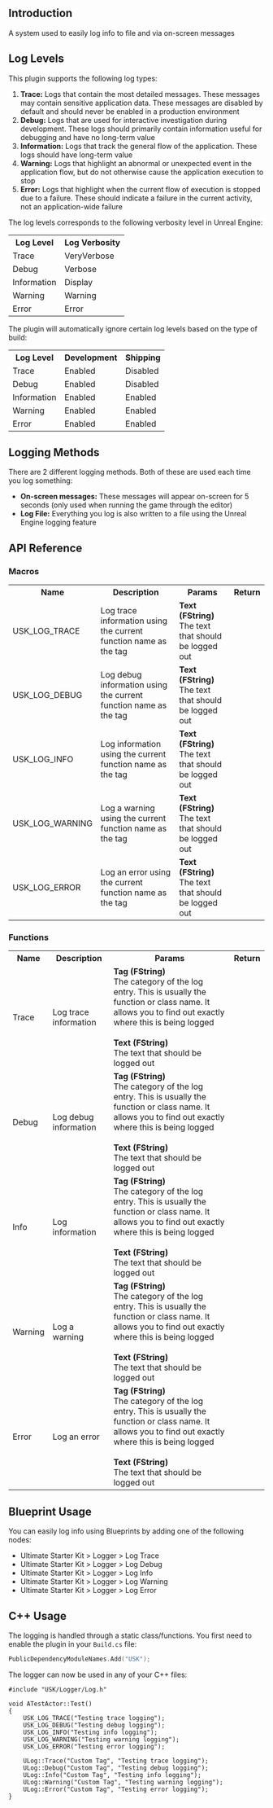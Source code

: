 ## Introduction
A system used to easily log info to file and via on-screen messages

## Log Levels
This plugin supports the following log types:
<ol>
    <li>
        <strong>Trace:</strong> Logs that contain the most detailed messages. These messages may contain sensitive application data. These messages are disabled by default and should never be enabled in a production environment
    </li>
    <li>
        <strong>Debug:</strong> Logs that are used for interactive investigation during development. These logs should primarily contain information useful for debugging and have no long-term value
    </li>
    <li>
        <strong>Information:</strong> Logs that track the general flow of the application. These logs should have long-term value
    </li>
    <li>
        <strong>Warning:</strong> Logs that highlight an abnormal or unexpected event in the application flow, but do not otherwise cause the application execution to stop
    </li>
    <li>
        <strong>Error:</strong> Logs that highlight when the current flow of execution is stopped due to a failure. These should indicate a failure in the current activity, not an application-wide failure
    </li>
</ol>

The log levels corresponds to the following verbosity level in Unreal Engine:
<table>
    <tr>
        <th>Log Level</th>
        <th>Log Verbosity</th>
    </tr>
    <tr>
        <td>Trace</td>
        <td>VeryVerbose</td>
    </tr>
    <tr>
        <td>Debug</td>
        <td>Verbose</td>
    </tr>
    <tr>
        <td>Information</td>
        <td>Display</td>
    </tr>
    <tr>
        <td>Warning</td>
        <td>Warning</td>
    </tr>
    <tr>
        <td>Error</td>
        <td>Error</td>
    </tr>
</table>

The plugin will automatically ignore certain log levels based on the type of build:
<table>
    <tr>
        <th>Log Level</th>
        <th>Development</th>
        <th>Shipping</th>
    </tr>
    <tr>
        <td>Trace</td>
        <td>Enabled</td>
        <td>Disabled</td>
    </tr>
    <tr>
        <td>Debug</td>
        <td>Enabled</td>
        <td>Disabled</td>
    </tr>
    <tr>
        <td>Information</td>
        <td>Enabled</td>
        <td>Enabled</td>
    </tr>
    <tr>
        <td>Warning</td>
        <td>Enabled</td>
        <td>Enabled</td>
    </tr>
    <tr>
        <td>Error</td>
        <td>Enabled</td>
        <td>Enabled</td>
    </tr>
</table>

## Logging Methods
There are 2 different logging methods. Both of these are used each time you log something:
<ul>
    <li><strong>On-screen messages:</strong> These messages will appear on-screen for 5 seconds (only used when running the game through the editor)</li>
    <li><strong>Log File:</strong> Everything you log is also written to a file using the Unreal Engine logging feature
</ul>

## API Reference
### Macros
<table>
    <tr>
        <th>Name</th>
        <th>Description</th>
        <th>Params</th>
        <th>Return</th>
    </tr>
    <tr>
        <td>USK_LOG_TRACE</td>
        <td>Log trace information using the current function name as the tag</td>
        <td>
            <strong>Text (FString)</strong><br/>The text that should be logged out
        </td>
        <td></td>
    </tr>
    <tr>
        <td>USK_LOG_DEBUG</td>
        <td>Log debug information using the current function name as the tag</td>
        <td>
            <strong>Text (FString)</strong><br/>The text that should be logged out
        </td>
        <td></td>
    </tr>
    <tr>
        <td>USK_LOG_INFO</td>
        <td>Log information using the current function name as the tag</td>
        <td>
            <strong>Text (FString)</strong><br/>The text that should be logged out
        </td>
        <td></td>
    </tr>
    <tr>
        <td>USK_LOG_WARNING</td>
        <td>Log a warning using the current function name as the tag</td>
        <td>
            <strong>Text (FString)</strong><br/>The text that should be logged out
        </td>
        <td></td>
    </tr>
    <tr>
        <td>USK_LOG_ERROR</td>
        <td>Log an error using the current function name as the tag</td>
        <td>
            <strong>Text (FString)</strong><br/>The text that should be logged out
        </td>
        <td></td>
    </tr>
</table>

### Functions
<table>
    <tr>
        <th>Name</th>
        <th>Description</th>
        <th>Params</th>
        <th>Return</th>
    </tr>
    <tr>
        <td>Trace</td>
        <td>Log trace information</td>
        <td>
            <strong>Tag (FString)</strong><br/>The category of the log entry. This is usually the function or class name. It allows you to find out exactly where this is being logged<br/><br/>
            <strong>Text (FString)</strong><br/>The text that should be logged out
        </td>
        <td></td>
    </tr>
    <tr>
        <td>Debug</td>
        <td>Log debug information</td>
        <td>
            <strong>Tag (FString)</strong><br/>The category of the log entry. This is usually the function or class name. It allows you to find out exactly where this is being logged<br/><br/>
            <strong>Text (FString)</strong><br/>The text that should be logged out
        </td>
        <td></td>
    </tr>
    <tr>
        <td>Info</td>
        <td>Log information</td>
        <td>
            <strong>Tag (FString)</strong><br/>The category of the log entry. This is usually the function or class name. It allows you to find out exactly where this is being logged<br/><br/>
            <strong>Text (FString)</strong><br/>The text that should be logged out
        </td>
        <td></td>
    </tr>
    <tr>
        <td>Warning</td>
        <td>Log a warning</td>
        <td>
            <strong>Tag (FString)</strong><br/>The category of the log entry. This is usually the function or class name. It allows you to find out exactly where this is being logged<br/><br/>
            <strong>Text (FString)</strong><br/>The text that should be logged out
        </td>
        <td></td>
    </tr>
    <tr>
        <td>Error</td>
        <td>Log an error</td>
        <td>
            <strong>Tag (FString)</strong><br/>The category of the log entry. This is usually the function or class name. It allows you to find out exactly where this is being logged<br/><br/>
            <strong>Text (FString)</strong><br/>The text that should be logged out
        </td>
        <td></td>
    </tr>
</table>

## Blueprint Usage
You can easily log info using Blueprints by adding one of the following nodes:
<ul>
    <li>Ultimate Starter Kit > Logger > Log Trace</li>
    <li>Ultimate Starter Kit > Logger > Log Debug</li>
    <li>Ultimate Starter Kit > Logger > Log Info</li>
    <li>Ultimate Starter Kit > Logger > Log Warning</li>
    <li>Ultimate Starter Kit > Logger > Log Error</li>
</ul>

## C++ Usage
The logging is handled through a static class/functions. You first need to enable the plugin in your <code>Build.cs</code> file:
```c++
PublicDependencyModuleNames.Add("USK");
```

The logger can now be used in any of your C++ files:
```
#include "USK/Logger/Log.h"

void ATestActor::Test()
{
    USK_LOG_TRACE("Testing trace logging");
    USK_LOG_DEBUG("Testing debug logging");
    USK_LOG_INFO("Testing info logging");
    USK_LOG_WARNING("Testing warning logging");
    USK_LOG_ERROR("Testing error logging");

    ULog::Trace("Custom Tag", "Testing trace logging");
    ULog::Debug("Custom Tag", "Testing debug logging");
    ULog::Info("Custom Tag", "Testing info logging");
    ULog::Warning("Custom Tag", "Testing warning logging");
    ULog::Error("Custom Tag", "Testing error logging");
}
```
